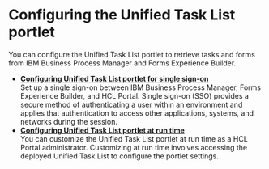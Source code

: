 # Configuring the Unified Task List portlet

You can configure the Unified Task List portlet to retrieve tasks and forms from IBM Business Process Manager and Forms Experience Builder.

-   **[Configuring Unified Task List portlet for single sign-on](utl_configuring_your_environment_for_the_unified_task_list_portlet.md)**  
 Set up a single sign-on between IBM Business Process Manager, Forms Experience Builder, and HCL Portal. Single sign-on (SSO) provides a secure method of authenticating a user within an environment and applies that authentication to access other applications, systems, and networks during the session.
-   **[Configuring Unified Task List portlet at run time](cfg_utl_portlet_at_runtime/index.md)**  
You can customize the Unified Task List portlet at run time as a HCL Portal administrator. Customizing at run time involves accessing the deployed Unified Task List to configure the portlet settings.


